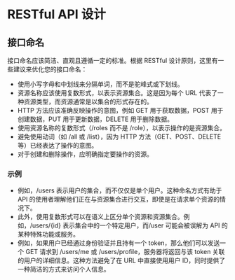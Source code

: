 # RESTful API 设计

## 接口命名

接口命名应该简洁、直观且遵循一定的标准。根据 RESTful 设计原则，这里有一些建议来优化您的接口命名：

- 使用小写字母和中划线来分隔单词，而不是驼峰式或下划线。
- 资源名称应该使用复数形式，以表示资源集合。这是因为每个 URL 代表了一种资源类型，而资源通常是以集合的形式存在的。
- HTTP 方法应该准确反映操作的意图，例如 GET 用于获取数据，POST 用于创建数据，PUT 用于更新数据，DELETE 用于删除数据。
- 使用资源名称的复数形式（/roles 而不是 /role），以表示操作的是资源集合。
- 避免使用动词（如 /all 或 /list），因为 HTTP 方法（GET、POST、DELETE 等）已经表达了操作的意图。
- 对于创建和删除操作，应明确指定要操作的资源。

### 示例

- 例如，/users 表示用户的集合，而不仅仅是单个用户。这种命名方式有助于 API 的使用者理解他们正在与资源集合进行交互，即使是在请求单个资源的情况下。
- 此外，使用复数形式可以在语义上区分单个资源和资源集合。例如，/users/{id} 表示集合中的一个特定用户，而/user 可能会被误解为 API 的某种特殊功能或服务。
- 例如，如果用户已经通过身份验证并且持有一个 token，那么他们可以发送一个 GET 请求到 /users/me 或 /users/profile，服务器将返回与该 token 关联的用户的详细信息。这种方法避免了在 URL 中直接使用用户 ID，同时提供了一种简洁的方式来访问个人信息。
